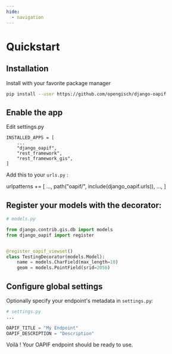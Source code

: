 ```yaml
---
hide:
  - navigation
---
```


# Quickstart

## Installation

Install with your favorite package manager

```bash
pip install --user https://github.com/opengisch/django-oapif
```

## Enable the app

Edit settings.py

```
INSTALLED_APPS = [
    ...
    "django_oapif",
    "rest_framework",
    "rest_framework_gis",
]
```

Add this to your `urls.py` :

urlpatterns += [
    ...,
    path("oapif/", include(django_oapif.urls)),
    ...,
]

## Register your models with the decorator:

```python
# models.py

from django.contrib.gis.db import models
from django_oapif import register


@register_oapif_viewset()
class TestingDecorator(models.Model):
    name = models.CharField(max_length=10)
    geom = models.PointField(srid=2056)
```

## Configure global settings

Optionally specify your endpoint's metadata in `settings.py`:

```python
# settings.py
...

OAPIF_TITLE = "My Endpoint"
OAPIF_DESCRIPTION = "Description"
```

Voilà ! Your OAPIF endpoint should be ready to use.
